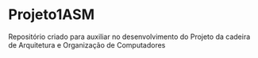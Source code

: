 # Projeto1ASM

Repositório criado para auxiliar no desenvolvimento do Projeto da cadeira de Arquitetura e Organização de Computadores
